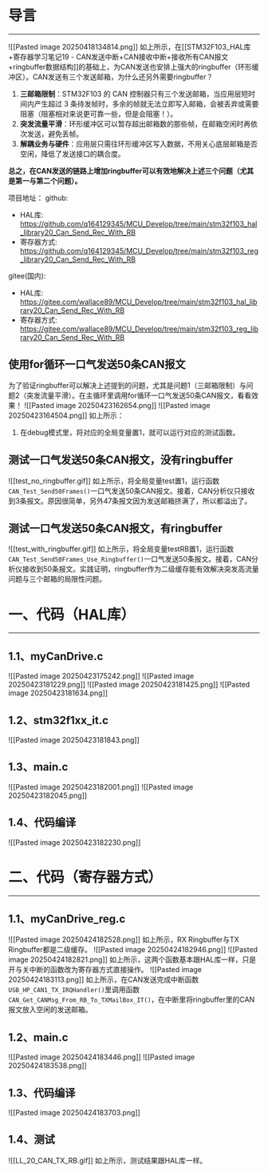 
# 导言
---
![[Pasted image 20250418134814.png]]
如上所示，在[[STM32F103_HAL库+寄存器学习笔记19 - CAN发送中断+CAN接收中断+接收所有CAN报文+ringbuffer数据结构]]的基础上，为CAN发送也安排上强大的ringbuffer（环形缓冲区）。CAN发送有三个发送邮箱，为什么还另外需要ringbuffer？
1. **三邮箱限制**：STM32F103 的 CAN 控制器只有三个发送邮箱，当应用层短时间内产生超过 3 条待发帧时，多余的帧就无法立即写入邮箱，会被丢弃或需要阻塞（阻塞相对来说更可靠一些，但是会阻塞！）。
2. **突发流量平滑**：环形缓冲区可以暂存超出邮箱数的那些帧，在邮箱空闲时再依次发送，避免丢帧。
3. **解耦业务与硬件**：应用层只需往环形缓冲区写入数据，不用关心底层邮箱是否空闲，降低了发送接口的耦合度。

**总之，在CAN发送的链路上增加ringbuffer可以有效地解决上述三个问题（尤其是第一与第二个问题）。**

项目地址：
github:
- HAL库: https://github.com/q164129345/MCU_Develop/tree/main/stm32f103_hal_library20_Can_Send_Rec_With_RB
- 寄存器方式: https://github.com/q164129345/MCU_Develop/tree/main/stm32f103_reg_library20_Can_Send_Rec_With_RB

gitee(国内):
- HAL库: https://gitee.com/wallace89/MCU_Develop/tree/main/stm32f103_hal_library20_Can_Send_Rec_With_RB
- 寄存器方式: https://gitee.com/wallace89/MCU_Develop/tree/main/stm32f103_reg_library20_Can_Send_Rec_With_RB

## 使用for循环一口气发送50条CAN报文
为了验证ringbuffer可以解决上述提到的问题，尤其是问题1（三邮箱限制）与问题2（突发流量平滑）。在主循环里调用for循环一口气发送50条CAN报文，看看效果！
![[Pasted image 20250423162654.png]]
![[Pasted image 20250423164504.png]]
如上所示：
1. 在debug模式里，将对应的全局变量置1，就可以运行对应的测试函数。

## 测试一口气发送50条CAN报文，没有ringbuffer
![[test_no_ringbuffer.gif]]
如上所示，将全局变量test置1，运行函数`CAN_Test_Send50Frames()`一口气发送50条CAN报文。接着，CAN分析仪只接收到3条报文。原因很简单，另外47条报文因为发送邮箱挤满了，所以都溢出了。

## 测试一口气发送50条CAN报文，有ringbuffer
![[test_with_ringbuffer.gif]]
如上所示，将全局变量testRB置1，运行函数`CAN_Test_Send50Frames_Use_Ringbuffer()`一口气发送50条报文。接着，CAN分析仪接收到50条报文。实践证明，ringbuffer作为二级缓存能有效解决突发高流量问题与三个邮箱的局限性问题。

# 一、代码（HAL库）
---
## 1.1、myCanDrive.c
![[Pasted image 20250423175242.png]]
![[Pasted image 20250423181229.png]]
![[Pasted image 20250423181425.png]]
![[Pasted image 20250423181634.png]]

## 1.2、stm32f1xx_it.c
![[Pasted image 20250423181843.png]]

## 1.3、main.c
![[Pasted image 20250423182001.png]]
![[Pasted image 20250423182045.png]]

## 1.4、代码编译
![[Pasted image 20250423182230.png]]

# 二、代码（寄存器方式）
---
## 1.1、myCanDrive_reg.c
![[Pasted image 20250424182528.png]]
如上所示，RX Ringbuffer与TX Ringbuffer都是二级缓存。
![[Pasted image 20250424182946.png]]
![[Pasted image 20250424182821.png]]
如上所示，这两个函数基本跟HAL库一样，只是开与关中断的函数改为寄存器方式直接操作。
![[Pasted image 20250424183113.png]]
如上所示，在CAN发送完成中断函数`USB_HP_CAN1_TX_IRQHandler()`里调用函数`CAN_Get_CANMsg_From_RB_To_TXMailBox_IT()`，在中断里将ringbuffer里的CAN报文放入空闲的发送邮箱。

## 1.2、main.c
![[Pasted image 20250424183446.png]]
![[Pasted image 20250424183538.png]]

## 1.3、代码编译
![[Pasted image 20250424183703.png]]

## 1.4、测试
![[LL_20_CAN_TX_RB.gif]]
如上所示，测试结果跟HAL库一样。


